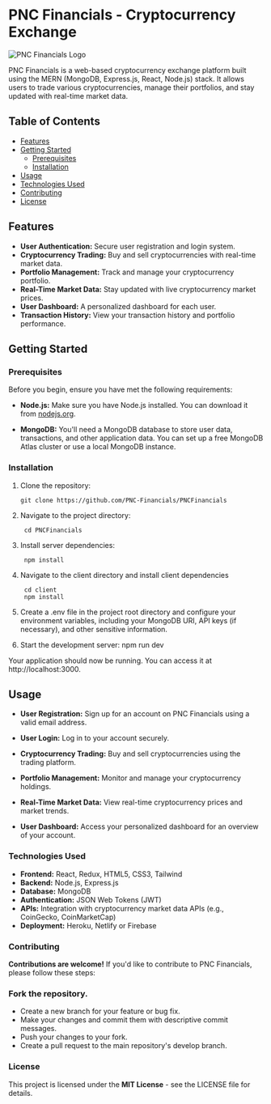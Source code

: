 # PNC Financials - Cryptocurrency Exchange

![PNC Financials Logo](https://www.pnc.com/content/experience-fragments/pnc-com/en/navigation/pnc-navigation---main-menu/master/_jcr_content/root/container/image.coreimg.svg/1657336133655/pnc-logo-rev.svg)

PNC Financials is a web-based cryptocurrency exchange platform built using the MERN (MongoDB, Express.js, React, Node.js) stack. It allows users to trade various cryptocurrencies, manage their portfolios, and stay updated with real-time market data.


## Table of Contents

- [Features](#features)
- [Getting Started](#getting-started)
  - [Prerequisites](#prerequisites)
  - [Installation](#installation)
- [Usage](#usage)
- [Technologies Used](#technologies-used)
- [Contributing](#contributing)
- [License](#license)

## Features

- **User Authentication:** Secure user registration and login system.
- **Cryptocurrency Trading:** Buy and sell cryptocurrencies with real-time market data.
- **Portfolio Management:** Track and manage your cryptocurrency portfolio.
- **Real-Time Market Data:** Stay updated with live cryptocurrency market prices.
- **User Dashboard:** A personalized dashboard for each user.
- **Transaction History:** View your transaction history and portfolio performance.

## Getting Started

### Prerequisites

Before you begin, ensure you have met the following requirements:

- **Node.js:** Make sure you have Node.js installed. You can download it from [nodejs.org](https://nodejs.org/).

- **MongoDB:** You'll need a MongoDB database to store user data, transactions, and other application data. You can set up a free MongoDB Atlas cluster or use a local MongoDB instance.

### Installation

1. Clone the repository:

       git clone https://github.com/PNC-Financials/PNCFinancials


2. Navigate to the project directory:

        cd PNCFinancials

3. Install server dependencies:

        npm install

4. Navigate to the client directory and install client dependencies

        cd client
        npm install

5. Create a .env file in the project root directory and configure your environment variables, including your MongoDB URI, API keys (if necessary), and other sensitive information.

6. Start the development server:
         npm run dev

Your application should now be running. You can access it at http://localhost:3000.


## Usage
- **User Registration:** Sign up for an account on PNC Financials using a valid email address.

- **User Login:** Log in to your account securely.

- **Cryptocurrency Trading:** Buy and sell cryptocurrencies using the trading platform.

- **Portfolio Management:** Monitor and manage your cryptocurrency holdings.

- **Real-Time Market Data:** View real-time cryptocurrency prices and market trends.

- **User Dashboard:** Access your personalized dashboard for an overview of your account.

### Technologies Used
- **Frontend:** React, Redux, HTML5, CSS3, Tailwind
- **Backend:** Node.js, Express.js
- **Database:** MongoDB
- **Authentication:** JSON Web Tokens (JWT)
- **APIs:** Integration with cryptocurrency market data APIs (e.g., CoinGecko, CoinMarketCap)
- **Deployment:** Heroku, Netlify or Firebase

### Contributing
**Contributions are welcome!** If you'd like to contribute to PNC Financials, please follow these steps:

### Fork the repository.
- Create a new branch for your feature or bug fix.
- Make your changes and commit them with descriptive commit messages.
- Push your changes to your fork.
- Create a pull request to the main repository's develop branch.

### License
This project is licensed under the **MIT License** - see the LICENSE file for details.


